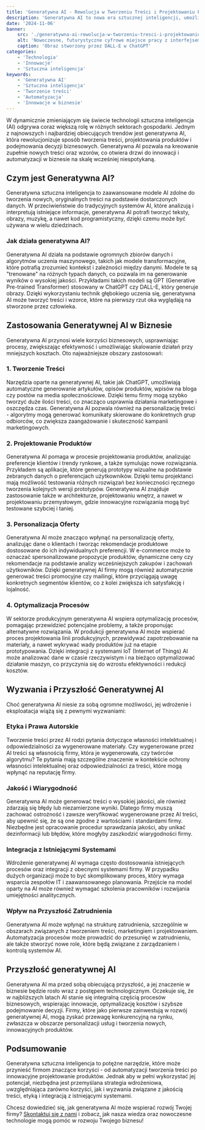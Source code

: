 ```yaml
---
title: 'Generatywna AI - Rewolucja w Tworzeniu Treści i Projektowaniu Produktów'
description: 'Generatywna AI to nowa era sztucznej inteligencji, umożliwiająca automatyczne tworzenie treści, projektów i rekomendacji. Dowiedz się, jak może wspierać rozwój Twojej firmy.'
date: '2024-11-06'
banner:
    src: './generatywna-ai-rewolucja-w-tworzeniu-tresci-i-projektowaniu-produktow.webp'
    alt: 'Nowoczesne, futurystyczne cyfrowe miejsce pracy z interfejsem generatywnej AI na ekranie, z elementami wizualnymi takimi jak generowanie tekstu, analiza danych i narzędzia do projektowania. Miejsce pracy ma elegancki, minimalistyczny wygląd z ciemnymi i niebieskimi tonami, sugerującymi innowacje i technologię. Symbole lub ikony AI subtelnie pojawiają się w interfejsie, reprezentując kreatywność i sztuczną inteligencję w tworzeniu treści i projektowaniu produktów. Tło ma abstrakcyjne wzory i linie inspirowane technologią.'
    caption: 'Obraz stworzony przez DALL-E w ChatGPT'
categories:
    - 'Technologia'
    - 'Innowacje'
    - 'Sztuczna inteligencja'
keywords:
    - 'Generatywna AI'
    - 'Sztuczna inteligencja'
    - 'Tworzenie treści'
    - 'Automatyzacja'
    - 'Innowacje w biznesie'
---
```


W dynamicznie zmieniającym się świecie technologii sztuczna inteligencja (AI) odgrywa coraz większą rolę w różnych sektorach gospodarki. Jednym z najnowszych i najbardziej obiecujących trendów jest generatywna AI, która rewolucjonizuje sposób tworzenia treści, projektowania produktów i podejmowania decyzji biznesowych. Generatywna AI pozwala na kreowanie zupełnie nowych treści oraz wzorów, co otwiera drzwi do innowacji i automatyzacji w biznesie na skalę wcześniej niespotykaną.

## Czym jest Generatywna AI?

Generatywna sztuczna inteligencja to zaawansowane modele AI zdolne do tworzenia nowych, oryginalnych treści na podstawie dostarczonych danych. W przeciwieństwie do tradycyjnych systemów AI, które analizują i interpretują istniejące informacje, generatywna AI potrafi tworzyć teksty, obrazy, muzykę, a nawet kod programistyczny, dzięki czemu może być używana w wielu dziedzinach.

### Jak działa generatywna AI?

Generatywna AI działa na podstawie ogromnych zbiorów danych i algorytmów uczenia maszynowego, takich jak modele transformacyjne, które potrafią zrozumieć kontekst i zależności między danymi. Modele te są "trenowane" na różnych typach danych, co pozwala im na generowanie wyników o wysokiej jakości. Przykładami takich modeli są GPT (Generative Pre-trained Transformer) stosowany w ChatGPT czy DALL-E, który generuje obrazy. Dzięki wykorzystaniu technik głębokiego uczenia się, generatywna AI może tworzyć treści i wzorce, które na pierwszy rzut oka wyglądają na stworzone przez człowieka.

## Zastosowania Generatywnej AI w Biznesie

Generatywna AI przynosi wiele korzyści biznesowych, usprawniając procesy, zwiększając efektywność i umożliwiając skalowanie działań przy mniejszych kosztach. Oto najważniejsze obszary zastosowań:

### 1. Tworzenie Treści

Narzędzia oparte na generatywnej AI, takie jak ChatGPT, umożliwiają automatyczne generowanie artykułów, opisów produktów, wpisów na bloga czy postów na media społecznościowe. Dzięki temu firmy mogą szybko tworzyć duże ilości treści, co znacząco usprawnia działania marketingowe i oszczędza czas. Generatywna AI pozwala również na personalizację treści - algorytmy mogą generować komunikaty skierowane do konkretnych grup odbiorców, co zwiększa zaangażowanie i skuteczność kampanii marketingowych.

### 2. Projektowanie Produktów

Generatywna AI pomaga w procesie projektowania produktów, analizując preferencje klientów i trendy rynkowe, a także symulując nowe rozwiązania. Przykładem są aplikacje, które generują prototypy wizualne na podstawie zebranych danych o preferencjach użytkowników. Dzięki temu projektanci mają możliwość testowania różnych rozwiązań bez konieczności ręcznego tworzenia kolejnych wersji prototypów. Generatywna AI znajduje zastosowanie także w architekturze, projektowaniu wnętrz, a nawet w projektowaniu przemysłowym, gdzie innowacyjne rozwiązania mogą być testowane szybciej i taniej.

### 3. Personalizacja Oferty

Generatywna AI może znacząco wpłynąć na personalizację oferty, analizując dane o klientach i tworząc rekomendacje produktowe dostosowane do ich indywidualnych preferencji. W e-commerce może to oznaczać spersonalizowane propozycje produktów, dynamiczne ceny czy rekomendacje na podstawie analizy wcześniejszych zakupów i zachowań użytkowników. Dzięki generatywnej AI firmy mogą również automatycznie generować treści promocyjne czy mailingi, które przyciągają uwagę konkretnych segmentów klientów, co z kolei zwiększa ich satysfakcję i lojalność.

### 4. Optymalizacja Procesów

W sektorze produkcyjnym generatywna AI wspiera optymalizację procesów, pomagając przewidzieć potencjalne problemy, a także proponując alternatywne rozwiązania. W produkcji generatywna AI może wspierać proces projektowania linii produkcyjnych, przewidywać zapotrzebowanie na materiały, a nawet wykrywać wady produktów już na etapie prototypowania. Dzięki integracji z systemami IoT (Internet of Things) AI może analizować dane w czasie rzeczywistym i na bieżąco optymalizować działanie maszyn, co przyczynia się do wzrostu efektywności i redukcji kosztów.

## Wyzwania i Przyszłość Generatywnej AI

Choć generatywna AI niesie za sobą ogromne możliwości, jej wdrożenie i eksploatacja wiążą się z pewnymi wyzwaniami:

### Etyka i Prawa Autorskie

Tworzenie treści przez AI rodzi pytania dotyczące własności intelektualnej i odpowiedzialności za wygenerowane materiały. Czy wygenerowane przez AI treści są własnością firmy, która je wygenerowała, czy twórców algorytmu? Te pytania mają szczególne znaczenie w kontekście ochrony własności intelektualnej oraz odpowiedzialności za treści, które mogą wpłynąć na reputację firmy.

### Jakość i Wiarygodność

Generatywna AI może generować treści o wysokiej jakości, ale również zdarzają się błędy lub niezamierzone wyniki. Dlatego firmy muszą zachować ostrożność i zawsze weryfikować wygenerowane przez AI treści, aby upewnić się, że są one zgodne z wartościami i standardami firmy. Niezbędne jest opracowanie procedur sprawdzania jakości, aby unikać dezinformacji lub błędów, które mogłyby zaszkodzić wiarygodności firmy.

### Integracja z Istniejącymi Systemami

Wdrożenie generatywnej AI wymaga często dostosowania istniejących procesów oraz integracji z obecnymi systemami firmy. W przypadku dużych organizacji może to być skomplikowany proces, który wymaga wsparcia zespołów IT i zaawansowanego planowania. Przejście na model oparty na AI może również wymagać szkolenia pracowników i rozwijania umiejętności analitycznych.

### Wpływ na Przyszłość Zatrudnienia

Generatywna AI może wpłynąć na strukturę zatrudnienia, szczególnie w obszarach związanych z tworzeniem treści, marketingiem i projektowaniem. Automatyzacja procesów może prowadzić do przesunięć w zatrudnieniu, ale także stworzyć nowe role, które będą związane z zarządzaniem i kontrolą systemów AI.

## Przyszłość generatywnej AI

Generatywna AI ma przed sobą obiecującą przyszłość, a jej znaczenie w biznesie będzie rosło wraz z postępem technologicznym. Oczekuje się, że w najbliższych latach AI stanie się integralną częścią procesów biznesowych, wspierając innowacje, optymalizację kosztów i szybsze podejmowanie decyzji. Firmy, które jako pierwsze zainwestują w rozwój generatywnej AI, mogą zyskać przewagę konkurencyjną na rynku, zwłaszcza w obszarze personalizacji usług i tworzenia nowych, innowacyjnych produktów.

## Podsumowanie

Generatywna sztuczna inteligencja to potężne narzędzie, które może przynieść firmom znaczące korzyści - od automatyzacji tworzenia treści po innowacyjne projektowanie produktów. Jednak aby w pełni wykorzystać jej potencjał, niezbędna jest przemyślana strategia wdrożeniowa, uwzględniająca zarówno korzyści, jak i wyzwania związane z jakością treści, etyką i integracją z istniejącymi systemami.

Chcesz dowiedzieć się, jak generatywna AI może wspierać rozwój Twojej firmy? [Skontaktuj się z nami](/kontakt) i zobacz, jak nasza wiedza oraz nowoczesne technologie mogą pomóc w rozwoju Twojego biznesu!

